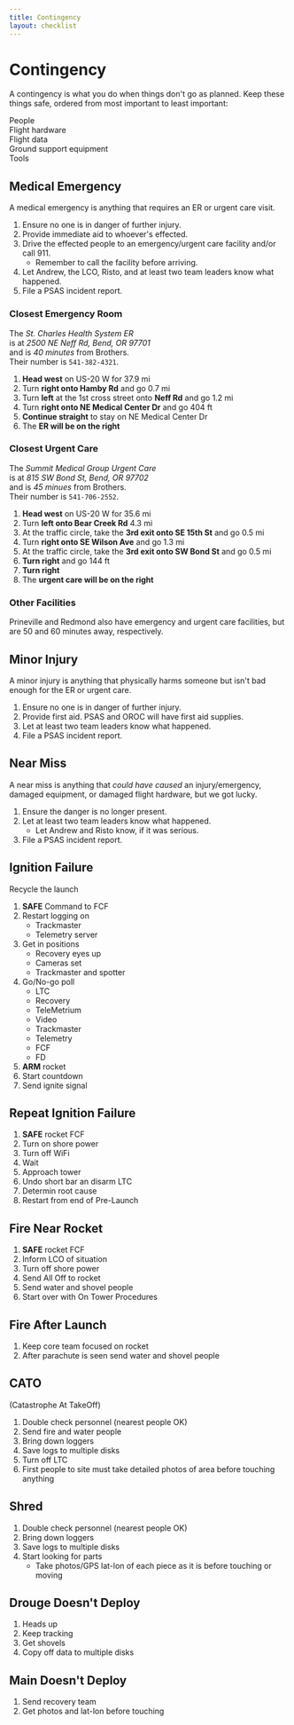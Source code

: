 ```yaml
---
title: Contingency
layout: checklist
---
```


# Contingency
A contingency is what you do when things don't go as planned.
Keep these things safe, ordered from most important to least important:

People  
Flight hardware  
Flight data  
Ground support equipment  
Tools

## Medical Emergency
A medical emergency is anything that requires an ER or urgent care visit.

1. Ensure no one is in danger of further injury.
1. Provide immediate aid to whoever's effected.
1. Drive the effected people to an emergency/urgent care facility and/or call 911.
    - Remember to call the facility before arriving.
1. Let Andrew, the LCO, Risto, and at least two team leaders know what happened.
1. File a PSAS incident report.

### Closest Emergency Room
The *St. Charles Health System ER*  
is at *2500 NE Neff Rd, Bend, OR 97701*  
and is *40 minutes* from Brothers.  
Their number is `541-382-4321`.

1. __Head west__ on US-20 W for 37.9 mi
1. Turn __right onto Hamby Rd__ and go 0.7 mi
1. Turn __left__ at the 1st cross street onto __Neff Rd__ and go 1.2 mi
1. Turn __right onto NE Medical Center Dr__ and go 404 ft
1. __Continue straight__ to stay on NE Medical Center Dr
1. The __ER will be on the right__

### Closest Urgent Care
The *Summit Medical Group Urgent Care*  
is at *815 SW Bond St, Bend, OR 97702*  
and is *45 minues* from Brothers.  
Their number is `541-706-2552`.

1. __Head west__ on US-20 W for 35.6 mi
1. Turn __left onto Bear Creek Rd__ 4.3 mi
1. At the traffic circle, take the __3rd exit onto SE 15th St__ and go 0.5 mi
1. Turn __right onto SE Wilson Ave__ and go 1.3 mi
1. At the traffic circle, take the __3rd exit onto SW Bond St__ and go 0.5 mi
1. __Turn right__ and go 144 ft
1. __Turn right__
1. The __urgent care will be on the right__

### Other Facilities
Prineville and Redmond also have emergency and urgent care facilities, 
but are 50 and 60 minutes away, respectively.

## Minor Injury
A minor injury is anything that physically harms someone but isn't bad enough for the ER or urgent care.

1. Ensure no one is in danger of further injury.
1. Provide first aid. PSAS and OROC will have first aid supplies.
1. Let at least two team leaders know what happened.
1. File a PSAS incident report.

## Near Miss
A near miss is anything that *could have caused* 
an injury/emergency, damaged equipment, or damaged flight hardware, but we got lucky.

1. Ensure the danger is no longer present.
1. Let at least two team leaders know what happened.
    - Let Andrew and Risto know, if it was serious.
1. File a PSAS incident report.

## Ignition Failure

Recycle the launch

 1. **SAFE** Command to FCF
 1. Restart logging on 
    - Trackmaster
    - Telemetry server
 1. Get in positions
    - Recovery eyes up
    - Cameras set
    - Trackmaster and spotter
 1. Go/No-go poll
    - LTC
    - Recovery
    - TeleMetrium
    - Video
    - Trackmaster
    - Telemetry
    - FCF
    - FD
 1. **ARM** rocket
 1. Start countdown
 1. Send ignite signal

## Repeat Ignition Failure

 1. **SAFE** rocket FCF
 1. Turn on shore power
 1. Turn off WiFi
 1. Wait
 1. Approach tower
 1. Undo short bar an disarm LTC
 1. Determin root cause
 1. Restart from end of Pre-Launch

## Fire Near Rocket

 1. **SAFE** rocket FCF
 1. Inform LCO of situation
 1. Turn off shore power
 1. Send All Off to rocket
 1. Send water and shovel people
 1. Start over with On Tower Procedures

## Fire After Launch

 1. Keep core team focused on rocket
 1. After parachute is seen send water and shovel people

## CATO
(Catastrophe At TakeOff)

 1. Double check personnel (nearest people OK)
 1. Send fire and water people
 1. Bring down loggers
 1. Save logs to multiple disks
 1. Turn off LTC
 1. First people to site must take detailed photos of area before touching anything

## Shred

 1. Double check personnel (nearest people OK)
 1. Bring down loggers
 1. Save logs to multiple disks
 1. Start looking for parts
    - Take photos/GPS lat-lon of each piece as it is before touching or moving

## Drouge Doesn't Deploy

 1. Heads up
 1. Keep tracking
 1. Get shovels
 1. Copy off data to multiple disks

## Main Doesn't Deploy

 1. Send recovery team
 1. Get photos and lat-lon before touching

